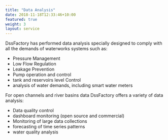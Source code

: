 ```yaml
---
title: "Data Analysis"
date: 2018-11-18T12:33:46+10:00
featured: true
weight: 3
layout: service
---
```


DssFactory has performed data analysis specially designed to comply with all the demands of waterworks systems such as: 
- Pressure Management
- Low Flow Regulation
- Leakage Prevention
- Pump operation and control
- tank and reservoirs level Control
- analysis of water demands, including smart water meters


For open channels and river basins data DssFactory offers a variety of data analysis:
- Data quality control
- dashboard monitoring (open source and commercial)
- Monitoring of large data collections
- forecasting of time series patterns
- water quality analysis


